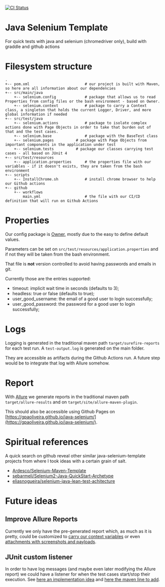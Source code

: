 [![CI Status](https://github.com/gpaOliveira/java-selenium/actions/workflows/main.yml/badge.svg)](https://github.com/gpaOliveira/java-selenium/actions/workflows/main.yml)

# Java Selenium Template

For quick tests with java and selenium (chromedriver only), build with graddle and github actions

# Filesystem structure

```
.
+-- pom.xml                     	# our project is built with Maven, so here are all information about our dependencies
+-- src/main/java
    +-- selenium.config         	# package that allows us to read Properties from config files or the bash environment - based on Owner. 
    +-- selenium.context         	# package to carry a Context class, a singleton that holds the current Logger, Driver, and more global information if needed
+-- src/test/java
    +-- selenium.actions         	# package to isolate complex actions done with Page Objects in order to take that burden out of that and the test cases.
    +-- selenium.base	         	# package with the BaseTest class
    +-- selenium.pages         	# package with Page Objects from important components in the application under test 
    +-- selenium.tests         	# package our classes carrying test cases - all based on JUnit 4
+-- src/test/resources		
	+-- application.properties		# the properties file with our variables - if it doesn't exists, they are taken from the bash environment
+-- scripts
    +-- InstallChrome.sh			# install chrome browser to help our Github actions
+-- github
    +-- workflows					
        main.yml					# the file with our CI/CD definition that will run on Github Actions
```

# Properties

Our config package is [Owner](http://owner.aeonbits.org/), mostly due to the easy to define default values.

Parameters can be set on `src/test/resources/application.properties` and if not they will be taken from the bash environment. 

That file is **not** version controlled to avoid having passwords and emails in git. 

Currently those are the entries supported:

* timeout: implicit wait time in seconds (defaults to 3);
* headless: true or false (defaults to true);
* user_good_username: the email of a good user to login successfully;
* user_good_password: the password for a good user to login successfully; 

# Logs

Logging is generated in the traditional maven path `target/surefire-reports` for each test run. A `test-output.log` is generated on the main folder.

They are accessible as artifacts during the Github Actions run. A future step would be to integrate that log with Allure somehow.

# Report

With [Allure](https://docs.qameta.io/allure/) we generate reports in the traditional maven path `target/allure-results` and on `target/site/allure-maven-plugin`.

This should also be accessible using Github Pages on [https://gpaoliveira.github.io/java-selenium/](https://gpaoliveira.github.io/java-selenium/). 

# Spiritual references

A quick search on github reveal other similar java-selenium-template projects from where I took ideas with a certain grain of salt.

* [Ardesco/Selenium-Maven-Template](https://github.com/Ardesco/Selenium-Maven-Template/)
* [sebarmeli/Selenium2-Java-QuickStart-Archetype](https://github.com/sebarmeli/Selenium2-Java-QuickStart-Archetype)
* [eliasnogueira/selenium-java-lean-test-achitecture](https://github.com/eliasnogueira/selenium-java-lean-test-achitecture)

# Future ideas

## Improve Allure Reports

Currently we only have the pre-generated report which, as much as it is pretty, could be customized to [carry our context variables](https://dev.to/eliasnogueira/add-more-information-to-your-allure-report-using-java-27n5) or even [attachments with screenshots and payloads](https://blog.issart.com/practical-guide-for-making-tests-execution-result-reports-more-comprehensible/).

## JUnit custom listener

In order to have log messages (and maybe even later modifying the Allure report) we could have a listener for when the test cases start/stop their execution. See [here an implementation idea](https://howtodoinjava.com/junit/how-to-add-listner-in-junit-testcases/) and [here the maven line to add](https://stackoverflow.com/questions/4968475/using-junit-runlistener-with-maven).